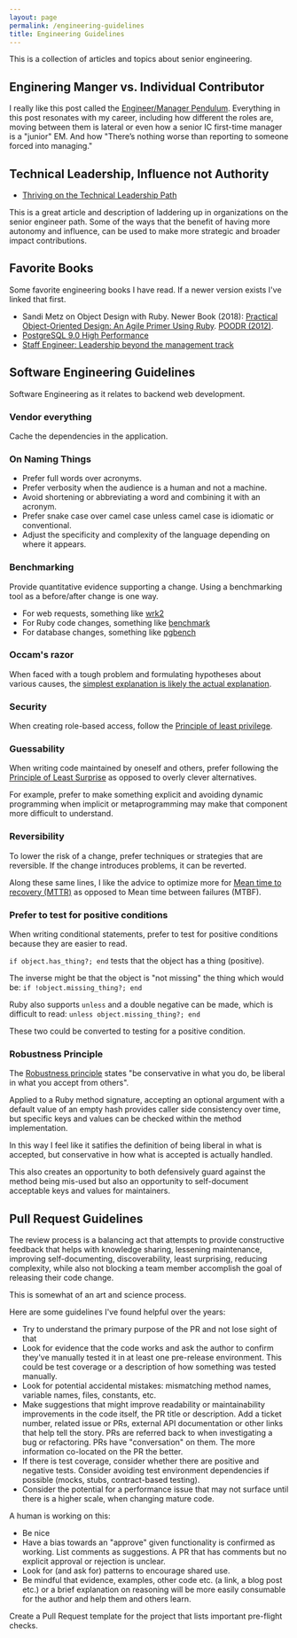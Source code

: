```yaml
---
layout: page
permalink: /engineering-guidelines
title: Engineering Guidelines
---
```


This is a collection of articles and topics about senior engineering.

## Enginering Manger vs. Individual Contributor

I really like this post called the [Engineer/Manager Pendulum](https://charity.wtf/2017/05/11/the-engineer-manager-pendulum/).
Everything in this post resonates with my career, including how different the roles are, moving between them is lateral or even how a senior IC first-time manager is a "junior" EM.
And how "There’s nothing worse than reporting to someone forced into managing."

## Technical Leadership, Influence not Authority

* [Thriving on the Technical Leadership Path](https://keavy.com/work/thriving-on-the-technical-leadership-path/)

This is a great article and description of laddering up in organizations on the senior engineer path. Some of the ways that the benefit of having more autonomy and influence, can be used to make more strategic and broader impact contributions.

## Favorite Books

Some favorite engineering books I have read. If a newer version exists I've linked that first.

* Sandi Metz on Object Design with Ruby. Newer Book (2018): [Practical Object-Oriented Design: An Agile Primer Using Ruby](https://www.amazon.com/Practical-Object-Oriented-Design-Agile-Primer-dp-0134456475/dp/0134456475/ref=dp_ob_title_bk). [POODR (2012)](https://www.amazon.com/Practical-Object-Oriented-Design-Ruby-Addison-Wesley/dp/0321721330/ref=sr_1_4?crid=3ACLQ7Q5L3P3F&keywords=sandi+metz+practical+object+oriented+design+in+ruby&qid=1638803814&sprefix=sandi+metz+practical%2Caps%2C268&sr=8-4).
* [PostgreSQL 9.0 High Performance](https://www.amazon.com/PostgreSQL-High-Performance-Gregory-Smith/dp/184951030X/ref=sr_1_1?keywords=high+performance+postgres+9.0&qid=1638803942&s=books&sr=1-1)
* [Staff Engineer: Leadership beyond the management track](https://staffeng.com/book)

## Software Engineering Guidelines

Software Engineering as it relates to backend web development.

### Vendor everything

Cache the dependencies in the application.

### On Naming Things

* Prefer full words over acronyms.
* Prefer verbosity when the audience is a human and not a machine.
* Avoid shortening or abbreviating a word and combining it with an acronym.
* Prefer snake case over camel case unless camel case is idiomatic or conventional.
* Adjust the specificity and complexity of the language depending on where it appears.

### Benchmarking

Provide quantitative evidence supporting a change. Using a benchmarking tool as a before/after change is one way.

* For web requests, something like [wrk2](https://github.com/giltene/wrk2)
* For Ruby code changes, something like [benchmark](https://github.com/ruby/benchmark)
* For database changes, something like [pgbench](https://www.postgresql.org/docs/10/pgbench.html)

### Occam's razor

When faced with a tough problem and formulating hypotheses about various causes, the [simplest explanation is likely the actual explanation](https://en.wikipedia.org/wiki/Occam%27s_razor).

### Security

When creating role-based access, follow the [Principle of least privilege](https://en.wikipedia.org/wiki/Principle_of_least_privilege).

### Guessability

When writing code maintained by oneself and others, prefer following the [Principle of Least Surprise](https://en.wikipedia.org/wiki/Principle_of_least_astonishment) as opposed to overly clever alternatives.

For example, prefer to make something explicit and avoiding dynamic programming when implicit or metaprogramming may make that component more difficult to understand.

### Reversibility

To lower the risk of a change, prefer techniques or strategies that are reversible. If the change introduces problems, it can be reverted.

Along these same lines, I like the advice to optimize more for [Mean time to recovery (MTTR)](https://en.wikipedia.org/wiki/Mean_time_to_recovery) as opposed to Mean time between failures (MTBF).

### Prefer to test for positive conditions

When writing conditional statements, prefer to test for positive conditions because they are easier to read.

`if object.has_thing?; end` tests that the object has a thing (positive).

The inverse might be that the object is "not missing" the thing which would be: `if !object.missing_thing?; end`

Ruby also supports `unless` and a double negative can be made, which is difficult to read: `unless object.missing_thing?; end`

These two could be converted to testing for a positive condition.

### Robustness Principle

The [Robustness principle](https://en.wikipedia.org/wiki/Robustness_principle) states "be conservative in what you do, be liberal in what you accept from others".

Applied to a Ruby method signature, accepting an optional argument with a default value of an empty hash provides caller side consistency over time, but specific keys and values can be checked within the method implementation.

In this way I feel like it satifies the definition of being liberal in what is accepted, but conservative in how what is accepted is actually handled.

This also creates an opportunity to both defensively guard against the method being mis-used but also an opportunity to self-document acceptable keys and values for maintainers.


## Pull Request Guidelines

The review process is a balancing act that attempts to provide constructive feedback that helps with knowledge sharing, lessening maintenance, improving self-documenting, discoverability, least surprising, reducing complexity, while also not blocking a team member accomplish the goal of releasing their code change.

This is somewhat of an art and science process.

Here are some guidelines I've found helpful over the years:

* Try to understand the primary purpose of the PR and not lose sight of that
* Look for evidence that the code works and ask the author to confirm they've manually tested it in at least one pre-release environment. This could be test coverage or a description of how something was tested manually.
* Look for potential accidental mistakes: mismatching method names, variable names, files, constants, etc.
* Make suggestions that might improve readability or maintainability improvements in the code itself, the PR title or description. Add a ticket number, related issue or PRs, external API documentation or other links that help tell the story. PRs are referred back to when investigating a bug or refactoring. PRs have "conversation" on them. The more information co-located on the PR the better.
* If there is test coverage, consider whether there are positive and negative tests. Consider avoiding test environment dependencies if possible (mocks, stubs, contract-based testing).
* Consider the potential for a performance issue that may not surface until there is a higher scale, when changing mature code.

A human is working on this:

* Be nice
* Have a bias towards an "approve" given functionality is confirmed as working. List comments as suggestions. A PR that has comments but no explicit approval or rejection is unclear.
* Look for (and ask for) patterns to encourage shared use.
* Be mindful that evidence, examples, other code etc. (a link, a blog post etc.) or a brief explanation on reasoning will be more easily consumable for the author and help them and others learn.

Create a Pull Request template for the project that lists important pre-flight checks.
